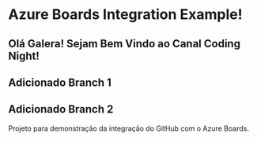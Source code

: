 # Azure Boards Integration Example!
## Olá Galera! Sejam Bem Vindo ao Canal Coding Night!
## Adicionado Branch 1
## Adicionado Branch 2 
Projeto para demonstração da integração do GitHub com o Azure Boards.
